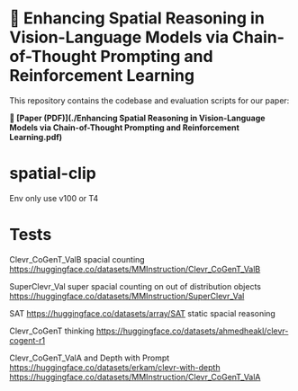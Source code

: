 # 🧠 Enhancing Spatial Reasoning in Vision-Language Models via Chain-of-Thought Prompting and Reinforcement Learning

This repository contains the codebase and evaluation scripts for our paper:

**📄 [Paper (PDF)](./Enhancing Spatial Reasoning in Vision-Language Models via Chain-of-Thought Prompting and Reinforcement Learning.pdf)**  



# spatial-clip
Env only use v100 or T4
# Tests
Clevr_CoGenT_ValB spacial counting
https://huggingface.co/datasets/MMInstruction/Clevr_CoGenT_ValB

SuperClevr_Val super spacial counting on out of distribution objects
https://huggingface.co/datasets/MMInstruction/SuperClevr_Val

SAT 
https://huggingface.co/datasets/array/SAT static spacial reasoning

Clevr_CoGenT thinking
https://huggingface.co/datasets/ahmedheakl/clevr-cogent-r1

Clevr_CoGenT_ValA and Depth with Prompt
https://huggingface.co/datasets/erkam/clevr-with-depth
https://huggingface.co/datasets/MMInstruction/Clevr_CoGenT_ValA


